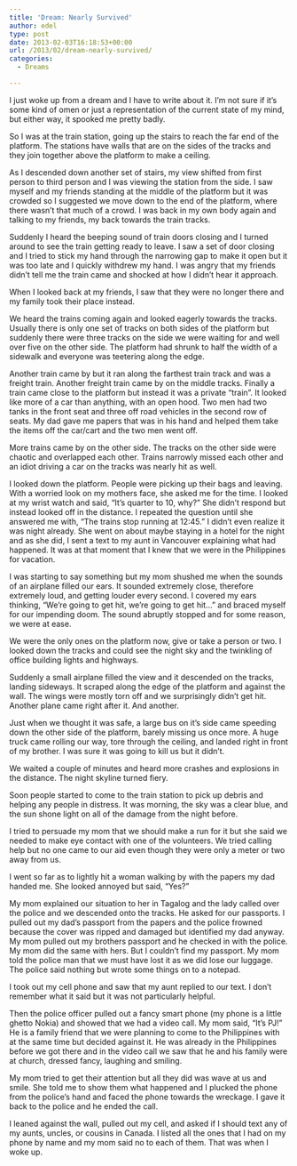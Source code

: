 ```yaml
---
title: 'Dream: Nearly Survived'
author: edel
type: post
date: 2013-02-03T16:18:53+00:00
url: /2013/02/dream-nearly-survived/
categories:
  - Dreams

---
```

I just woke up from a dream and I have to write about it. I&#8217;m not sure if it&#8217;s some kind of omen or just a representation of the current state of my mind, but either way, it spooked me pretty badly.

So I was at the train station, going up the stairs to reach the far end of the platform. The stations have walls that are on the sides of the tracks and they join together above the platform to make a ceiling.

As I descended down another set of stairs, my view shifted from first person to third person and I was viewing the station from the side. I saw myself and my friends standing at the middle of the platform but it was crowded so I suggested we move down to the end of the platform, where there wasn&#8217;t that much of a crowd. I was back in my own body again and talking to my friends, my back towards the train tracks.

Suddenly I heard the beeping sound of train doors closing and I turned around to see the train getting ready to leave. I saw a set of door closing and I tried to stick my hand through the narrowing gap to make it open but it was too late and I quickly withdrew my hand. I was angry that my friends didn&#8217;t tell me the train came and shocked at how I didn&#8217;t hear it approach.

When I looked back at my friends, I saw that they were no longer there and my family took their place instead.

We heard the trains coming again and looked eagerly towards the tracks. Usually there is only one set of tracks on both sides of the platform but suddenly there were three tracks on the side we were waiting for and well over five on the other side. The platform had shrunk to half the width of a sidewalk and everyone was teetering along the edge.

Another train came by but it ran along the farthest train track and was a freight train. Another freight train came by on the middle tracks. Finally a train came close to the platform but instead it was a private &#8220;train&#8221;. It looked like more of a car than anything, with an open hood. Two men had two tanks in the front seat and three off road vehicles in the second row of seats. My dad gave me papers that was in his hand and helped them take the items off the car/cart and the two men went off.

More trains came by on the other side. The tracks on the other side were chaotic and overlapped each other. Trains narrowly missed each other and an idiot driving a car on the tracks was nearly hit as well.

I looked down the platform. People were picking up their bags and leaving. With a worried look on my mothers face, she asked me for the time. I looked at my wrist watch and said, &#8220;It&#8217;s quarter to 10, why?&#8221; She didn&#8217;t respond but instead looked off in the distance. I repeated the question until she answered me with, &#8220;The trains stop running at 12:45.&#8221; I didn&#8217;t even realize it was night already. She went on about maybe staying in a hotel for the night and as she did, I sent a text to my aunt in Vancouver explaining what had happened. It was at that moment that I knew that we were in the Philippines for vacation.

I was starting to say something but my mom shushed me when the sounds of an airplane filled our ears. It sounded extremely close, therefore extremely loud, and getting louder every second. I covered my ears thinking, &#8220;We&#8217;re going to get hit, we&#8217;re going to get hit&#8230;&#8221; and braced myself for our impending doom. The sound abruptly stopped and for some reason, we were at ease.

We were the only ones on the platform now, give or take a person or two. I looked down the tracks and could see the night sky and the twinkling of office building lights and highways.

Suddenly a small airplane filled the view and it descended on the tracks, landing sideways. It scraped along the edge of the platform and against the wall. The wings were mostly torn off and we surprisingly didn&#8217;t get hit. Another plane came right after it. And another.

Just when we thought it was safe, a large bus on it&#8217;s side came speeding down the other side of the platform, barely missing us once more. A huge truck came rolling our way, tore through the ceiling, and landed right in front of my brother. I was sure it was going to kill us but it didn&#8217;t.

We waited a couple of minutes and heard more crashes and explosions in the distance. The night skyline turned fiery.

Soon people started to come to the train station to pick up debris and helping any people in distress. It was morning, the sky was a clear blue, and the sun shone light on all of the damage from the night before.

I tried to persuade my mom that we should make a run for it but she said we needed to make eye contact with one of the volunteers. We tried calling help but no one came to our aid even though they were only a meter or two away from us.

I went so far as to lightly hit a woman walking by with the papers my dad handed me. She looked annoyed but said, &#8220;Yes?&#8221;

My mom explained our situation to her in Tagalog and the lady called over the police and we descended onto the tracks. He asked for our passports. I pulled out my dad&#8217;s passport from the papers and the police frowned because the cover was ripped and damaged but identified my dad anyway. My mom pulled out my brothers passport and he checked in with the police. My mom did the same with hers. But I couldn&#8217;t find my passport. My mom told the police man that we must have lost it as we did lose our luggage. The police said nothing but wrote some things on to a notepad.

I took out my cell phone and saw that my aunt replied to our text. I don&#8217;t remember what it said but it was not particularly helpful.

Then the police officer pulled out a fancy smart phone (my phone is a little ghetto Nokia) and showed that we had a video call. My mom said, &#8220;It&#8217;s PJ!&#8221; He is a family friend that we were planning to come to the Philippines with at the same time but decided against it. He was already in the Philippines before we got there and in the video call we saw that he and his family were at church, dressed fancy, laughing and smiling.

My mom tried to get their attention but all they did was wave at us and smile. She told me to show them what happened and I plucked the phone from the police&#8217;s hand and faced the phone towards the wreckage. I gave it back to the police and he ended the call.

I leaned against the wall, pulled out my cell, and asked if I should text any of my aunts, uncles, or cousins in Canada. I listed all the ones that I had on my phone by name and my mom said no to each of them. That was when I woke up.

<ol class="footnote">
</ol>